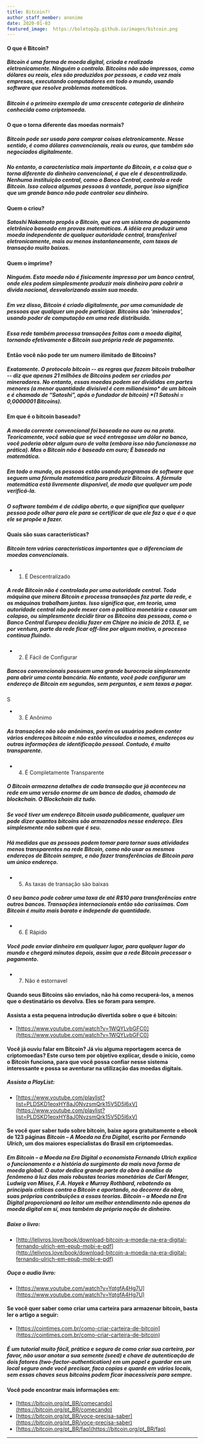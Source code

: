 ```yaml
---
title: Bitcoin?!
author_staff_member: anonimo
date: 2020-01-03
featured_image:  https://boletop2p.github.io/images/bitcoin.png
---
```

#### O que é Bitcoin?

##### Bitcoin é uma forma de moeda digital, criada e realizada eletronicamente. Ninguém o controla. Bitcoins não são impressos, como dólares ou reais, eles são produzidos por pessoas, e cada vez mais empresas, executando computadores em todo o mundo, usando software que resolve problemas matemáticos.

##### Bitcoin é o primeiro exemplo de uma crescente categoria de dinheiro conhecida como criptomoeda.

#### O que o torna diferente das moedas normais?

##### Bitcoin pode ser usado para comprar coisas eletronicamente. Nesse sentido, é como dólares convencionais, reais ou euros, que também são negociados digitalmente.

##### No entanto, a característica mais importante do Bitcoin, e a coisa que o torna diferente do dinheiro convencional, é que ele é descentralizado. Nenhuma instituição central, como o Banco Central, controla a rede Bitcoin. Isso coloca algumas pessoas à vontade, porque isso significa que um grande banco não pode controlar seu dinheiro.

#### Quem o criou?

##### Satoshi Nakamoto propôs o Bitcoin, que era um sistema de pagamento eletrônico baseado em provas matemáticas. A idéia era produzir uma moeda independente de qualquer autoridade central, transferível eletronicamente, mais ou menos instantaneamente, com taxas de transação muito baixas.

#### Quem o imprime?

##### Ninguém. Esta moeda não é fisicamente impressa por um banco central, onde eles podem simplesmente produzir mais dinheiro para cobrir a dívida nacional, desvalorizando assim sua moeda.

##### Em vez disso, Bitcoin é criado digitalmente, por uma comunidade de pessoas que qualquer um pode participar. Bitcoins são ‘minerados’, usando poder de computação em uma rede distribuída.

##### Essa rede também processa transações feitas com a moeda digital, tornando efetivamente o Bitcoin sua própria rede de pagamento.

#### Então você não pode ter um numero ilimitado de Bitcoins?

##### Exatamente. O protocolo bitcoin -- as regras que fazem bitcoin trabalhar -- diz que apenas 21 milhões de Bitcoins podem ser criados por mineradores. No entanto, essas moedas podem ser divididas em partes menores (a menor quantidade divisível é cem milionésimo* de um bitcoin e é chamado de “Satoshi”, após o fundador de bitcoin) *(1 Satoshi = 0,0000001 Bitcoins).

#### Em que é o bitcoin baseado?

##### A moeda corrente convencional foi baseada no ouro ou na prata. Teoricamente, você sabia que se você entregasse um dólar no banco, você poderia obter algum ouro de volta (embora isso não funcionasse na prática). Mas o Bitcoin não é baseado em ouro; É baseado na matemática.

##### Em todo o mundo, as pessoas estão usando programas de software que seguem uma fórmula matemática para produzir Bitcoins. A fórmula matemática está livremente disponível, de modo que qualquer um pode verificá-la.

##### O software também é de código aberto, o que significa que qualquer pessoa pode olhar para ele para se certificar de que ele faz o que é o que ele se propõe a fazer.

#### Quais são suas características?

##### Bitcoin tem várias características importantes que o diferenciam de moedas convencionais.

* 1. É Descentralizado

##### A rede Bitcoin não é controlada por uma autoridade central. Toda máquina que minera Bitcoin e processa transações faz parte da rede, e as máquinas trabalham juntas. Isso significa que, em teoria, uma autoridade central não pode mexer com a política monetária e causar um colapso, ou simplesmente decidir tirar os Bitcoins das pessoas, como o Banco Central Europeu decidiu fazer em Chipre no início de 2013. E, se por ventura, parte da rede ficar off-line por algum motivo, o processo continua fluindo.

* 2. É Fácil de Configurar

##### Bancos convencionais possuem uma grande burocracia simplesmente para abrir uma conta bancária. No entanto, você pode configurar um endereço de Bitcoin em segundos, sem perguntas, e sem taxas a pagar.
S
* 3. É Anônimo

##### As transações não são anônimas, porém os usuários podem conter vários endereços bitcoin e não estão vinculados a nomes, endereços ou outras informações de identificação pessoal. Contudo, é muito transparente.

* 4. É Completamente Transparente

##### O Bitcoin armazena detalhes de cada transação que já aconteceu na rede em uma versão enorme de um banco de dados, chamado de blockchain. O Blockchain diz tudo.

##### Se você tiver um endereço Bitcoin usado publicamente, qualquer um pode dizer quantos bitcoins são armazenados nesse endereço. Eles simplesmente não sabem que é seu.

##### Há medidas que as pessoas podem tomar para tornar suas atividades menos transparentes na rede Bitcoin, como não usar os mesmos endereços de Bitcoin sempre, e não fazer transferências de Bitcoin para um único endereço.

* 5. As taxas de transação são baixas

##### O seu banco pode cobrar uma taxa de até R$10 para transferências entre outros bancos. Transações internacionais então são caríssimas. Com Bitcoin é muito mais barato e independe da quantidade.

* 6. É Rápido

##### Você pode enviar dinheiro em qualquer lugar, para qualquer lugar do mundo e chegará minutos depois, assim que a rede Bitcoin processar o pagamento.

* 7. Não é estornavel

#### Quando seus Bitcoins são enviados, não há como recuperá-los, a menos que o destinatário os devolva. Eles se foram para sempre.

#### Assista a esta pequena introdução divertida sobre o que é bitcoin:

* [https://www.youtube.com/watch?v=1WQYLvbGFC0](https://www.youtube.com/watch?v=1WQYLvbGFC0)

#### Você já ouviu falar em Bitcoin? Já viu alguma reportagem acerca de criptomoedas? Este curso tem por objetivo explicar, desde o início, como o Bitcoin funciona, para que você possa confiar nesse sistema interessante e possa se aventurar na utilização das moedas digitais.

##### Assista a PlayList:

* [https://www.youtube.com/playlist?list=PLDSKD1eoxHY8aJ0NvzsmQrk15V5D5l6xV](https://www.youtube.com/playlist?list=PLDSKD1eoxHY8aJ0NvzsmQrk15V5D5l6xV)


#### Se você quer saber tudo sobre bitcoin, baixe agora gratuitamente o ebook de 123 páginas _Bitcoin – A Moeda na Era Digital_, escrito por _Fernando Ulrich_, um dos maiores especialistas do Brasil em criptomoedas.

##### Em _Bitcoin – a Moeda na Era Digital_ o economista Fernando Ulrich explica o funcionamento e a história do surgimento da mais nova forma de moeda global. O autor dedica grande parte da obra à análise do fenômeno à luz das mais robustas teorias monetárias de Carl Menger, Ludwig von Mises, F.A. Hayek e Murray Rothbard, rebatendo as principais críticas contra o Bitcoin e aportando, no decorrer da obra, suas próprias contribuições a essas teorias. _Bitcoin – a Moeda na Era Digital_ proporcionará ao leitor um melhor entendimento não apenas da moeda digital em si, mas também da própria noção de dinheiro.

##### Baixe o livro:

* [http://lelivros.love/book/download-bitcoin-a-moeda-na-era-digital-fernando-ulrich-em-epub-mobi-e-pdf](http://lelivros.love/book/download-bitcoin-a-moeda-na-era-digital-fernando-ulrich-em-epub-mobi-e-pdf)

##### Ouça o audio livro:

* [https://www.youtube.com/watch?v=YqtgfA4Hg7U](https://www.youtube.com/watch?v=YqtgfA4Hg7U)

#### Se você quer saber como criar uma carteira para armazenar bitcoin, basta ler o artigo a seguir:

* [https://cointimes.com.br/como-criar-carteira-de-bitcoin](https://cointimes.com.br/como-criar-carteira-de-bitcoin)

##### É um tutorial muito fácil, prático e seguro de como criar sua carteira, por favor, não usar anotar a sua semente (seed) e chave de autenticação de dois fatores (two-factor-authentication) em um papel e guardar em um local seguro onde você precisar, faca copias e quarde em vários locais, sem essas chaves seus _bitcoins_ podem ficar _inacessíveis_ para _sempre_.

#### Você pode encontrar mais informações em:

* [https://bitcoin.org/pt_BR/comecando](https://bitcoin.org/pt_BR/comecando)
* [https://bitcoin.org/pt_BR/voce-precisa-saber](https://bitcoin.org/pt_BR/voce-precisa-saber)
* [https://bitcoin.org/pt_BR/faq](https://bitcoin.org/pt_BR/faq)

---
